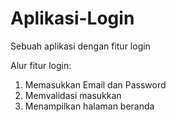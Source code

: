 # Aplikasi-Login
Sebuah aplikasi dengan fitur login

Alur fitur login:
1. Memasukkan Email dan Password
2. Memvalidasi masukkan
3. Menampilkan halaman beranda

